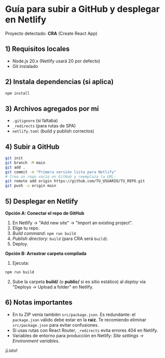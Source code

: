 # Guía para subir a GitHub y desplegar en Netlify

Proyecto detectado: **CRA** (Create React App)

## 1) Requisitos locales
- Node.js 20.x (Netlify usará 20 por defecto)
- Git instalado

## 2) Instala dependencias (si aplica)
```bash
npm install
```

## 3) Archivos agregados por mí
- `.gitignore` (si faltaba)
- `_redirects` (para rutas de SPA)
- `netlify.toml` (build y publish correctos)

## 4) Subir a GitHub
```bash
git init
git branch -M main
git add .
git commit -m "Primera versión lista para Netlify"
# Crea un repo vacío en GitHub y reemplaza la URL:
git remote add origin https://github.com/TU_USUARIO/TU_REPO.git
git push -u origin main
```

## 5) Desplegar en Netlify
**Opción A: Conectar el repo de GitHub**
1. En Netlify → "Add new site" → "Import an existing project".
2. Elige tu repo.
3. *Build command*: `npm run build`
4. *Publish directory*: `build` (para CRA será `build`).
5. Deploy.

**Opción B: Arrastrar carpeta compilada**
1. Ejecuta:
```bash
npm run build
```
2. Sube la carpeta **build/** (o **public/** si es sitio estático) al *deploy* vía "Deploys → Upload a folder" en Netlify.

## 6) Notas importantes
- En tu ZIP venía también `src/package.json`. Es redundante: el `package.json` válido debe estar en la **raíz**. Te recomiendo eliminar `src/package.json` para evitar confusiones.
- Si usas rutas con React Router, `_redirects` evita errores 404 en Netlify.
- Variables de entorno para producción en Netlify: *Site settings → Environment variables*.

¡Listo!
